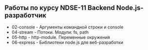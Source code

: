 ## Работы по курсу NDSE-11 Backend Node.js-разработчик

- 02-console - Аргументы командной строки и console
- 04-stream  - Потоки. Модули: fs, path
- 05-http    - http-module. Переменные окружения
- 06-express - Библиотеки node.js для веб-разработки

